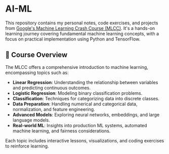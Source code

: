 # AI-ML

This repository contains my personal notes, code exercises, and projects from [Google's Machine Learning Crash Course (MLCC)](https://developers.google.com/machine-learning/crash-course). It's a hands-on learning journey covering fundamental machine learning concepts, with a focus on practical implementation using Python and TensorFlow.

## 📘 Course Overview

The MLCC offers a comprehensive introduction to machine learning, encompassing topics such as:

- **Linear Regression**: Understanding the relationship between variables and predicting continuous outcomes.
- **Logistic Regression**: Modeling binary classification problems.
- **Classification**: Techniques for categorizing data into discrete classes.
- **Data Preparation**: Handling numerical and categorical data, normalization, and feature engineering.
- **Advanced Models**: Exploring neural networks, embeddings, and large language models.
- **Real-world ML**: Insights into production ML systems, automated machine learning, and fairness considerations.

Each topic includes interactive lessons, visualizations, and coding exercises to reinforce learning.

